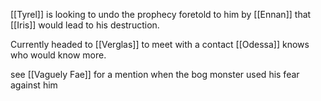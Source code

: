 [[Tyrel]] is looking to undo the prophecy foretold to him by [[Ennan]] that [[Iris]] would lead to his destruction. 

Currently headed to [[Verglas]] to meet with a contact [[Odessa]] knows who would know more.

see [[Vaguely Fae]] for a mention when the bog monster used his fear against him